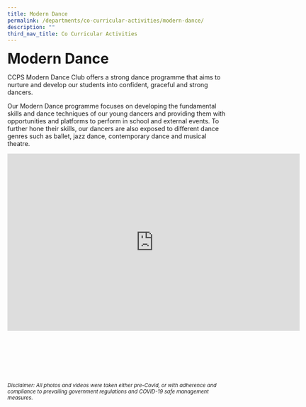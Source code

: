 ```yaml
---
title: Modern Dance
permalink: /departments/co-curricular-activities/modern-dance/
description: ""
third_nav_title: Co Curricular Activities
---
```




<b><font size="6">Modern Dance</font></b>

CCPS Modern Dance Club offers a strong dance programme that aims to nurture and develop our students into confident, graceful and strong dancers.  
  
Our Modern Dance programme focuses on developing the fundamental skills and dance techniques of our young dancers and providing them with opportunities and platforms to perform in school and external events. To further hone their skills, our dancers are also exposed to different dance genres such as ballet, jazz dance, contemporary dance and musical theatre.

<center>
	
<iframe allowfullscreen="true" height="400" width="660" frameborder="0" src="https://docs.google.com/presentation/d/e/2PACX-1vRIhupvzjJNcQ43O8FqsC3vgB_VIXoc7imb7-Y8LrnxFlJRZEZtzbxUIOX78v2aK6fB0t2L_O1wIDsW/embed?start=true&amp;loop=true&amp;delayms=5000"></iframe>

</center>

<br><br><br><br><br><br>
<sup>_Disclaimer: All photos and videos were taken either pre-Covid, or with adherence and compliance to prevailing government regulations and COVID-19 safe management measures._</sup>